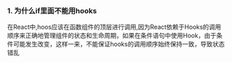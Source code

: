 ### 1. 为什么if里面不能用hooks
在React中,hoos应该在函数组件的顶层进行调用,因为React依赖于Hooks的调用顺序来正确地管理组件的状态和生命周期，如果在条件语句中使用Hook，由于条件可能发生改变，这样一来，不能保证hooks的调用顺序始终保持一致，导致状态错乱<br />
